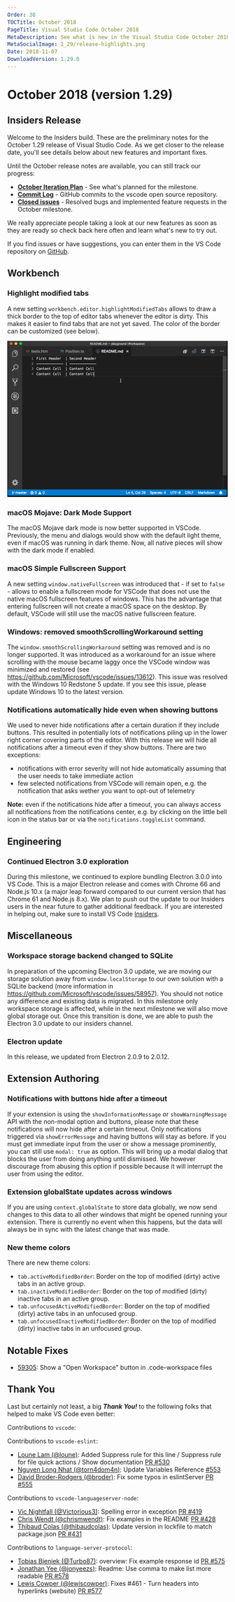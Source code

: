 ```yaml
---
Order: 38
TOCTitle: October 2018
PageTitle: Visual Studio Code October 2018
MetaDescription: See what is new in the Visual Studio Code October 2018 Release (1.29)
MetaSocialImage: 1_29/release-highlights.png
Date: 2018-11-07
DownloadVersion: 1.29.0
---
```

# October 2018 (version 1.29)

<!-- DOWNLOAD_LINKS_PLACEHOLDER -->

## Insiders Release

Welcome to the Insiders build. These are the preliminary notes for the October 1.29 release of Visual Studio Code. As we get closer to the release date, you'll see details below about new features and important fixes.

Until the October release notes are available, you can still track our progress:

* **[October Iteration Plan](https://github.com/Microsoft/vscode/issues/60106)** - See what's planned for the milestone.
* **[Commit Log](https://github.com/Microsoft/vscode/commits/master)** - GitHub commits to the vscode open source repository.
* **[Closed issues](https://github.com/Microsoft/vscode/milestone/78?closed=1)** - Resolved bugs and implemented feature requests in the October milestone.

We really appreciate people taking a look at our new features as soon as they are ready so check back here often and learn what's new to try out.

If you find issues or have suggestions, you can enter them in the VS Code repository on [GitHub](https://github.com/Microsoft/vscode/issues).

## Workbench

### Highlight modified tabs

A new setting `workbench.editor.highlightModifiedTabs` allows to draw a thick border to the top of editor tabs whenever the editor is dirty. This makes it easier to find tabs that are not yet saved. The color of the border can be customized (see below).

![Highlight modified tabs](images/1_29/highlight-modified-tabs.gif)

### macOS Mojave: Dark Mode Support

The macOS Mojave dark mode is now better supported in VSCode. Previously, the menu and dialogs would show with the default light theme, even if macOS was running in dark theme. Now, all native pieces will show with the dark mode if enabled.

### macOS Simple Fullscreen Support

A new setting `window.nativeFullscreen` was introduced that - if set to `false` - allows to enable a fullscreen mode for VSCode that does not use the native macOS fullscreen features of windows. This has the advantage that entering fullscreen will not create a macOS space on the desktop. By default, VSCode will still use the macOS native fullscreen feature.

### Windows: removed smoothScrollingWorkaround setting

The `window.smoothScrollingWorkaround` setting was removed and is no longer supported. It was introduced as a workaround for an issue where scrolling with the mouse became laggy once the VSCode window was minimized and restored (see https://github.com/Microsoft/vscode/issues/13612). This issue was resolved with the Windows 10 Redstone 5 update. If you see this issue, please update Windows 10 to the latest version.

### Notifications automatically hide even when showing buttons

We used to never hide notifications after a certain duration if they include buttons. This resulted in potentially lots of notifications piling up in the lower right corner covering parts of the editor. With this release we will hide all notifications after a timeout even if they show buttons. There are two exceptions:
* notifications with error severity will not hide automatically assuming that the user needs to take immediate action
* few selected notifications from VSCode will remain open, e.g. the notification that asks wether you want to opt-out of telemetry

**Note:** even if the notifications hide after a timeout, you can always access all notifications from the notifications center, e.g. by clicking on the little bell icon in the status bar or via the `notifications.toggleList` command.

## Engineering

### Continued Electron 3.0 exploration

During this milestone, we continued to explore bundling Electron 3.0.0 into VS Code. This is a major Electron release and comes with Chrome 66 and Node.js 10.x (a major leap forward compared to our current version that has Chrome 61 and Node.js 8.x). We plan to push out the update to our Insiders users in the near future to gather additional feedback. If you are interested in helping out, make sure to install VS Code [Insiders](https://code.visualstudio.com/insiders).

## Miscellaneous

### Workspace storage backend changed to SQLite

In preparation of the upcoming Electron 3.0 update, we are moving our storage solution away from `window.localStorage` to our own solution with a SQLite backend (more information in https://github.com/Microsoft/vscode/issues/58957). You should not notice any difference and existing data is migrated. In this milestone only workspace storage is affected, while in the next milestone we will also move global storage out. Once this transition is done, we are able to push the Electron 3.0 update to our insiders channel.

### Electron update

In this release, we updated from Electron 2.0.9 to 2.0.12.

## Extension Authoring

### Notifications with buttons hide after a timeout

If your extension is using the `showInformationMessage` or `showWarningMessage` API with the non-modal option and buttons, please note that these notifications will now hide after a certain timeout. Only notifications triggered via `showErrorMessage` and having buttons will stay as before. If you must get immediate input from the user or show a message prominently, you can still use `modal: true` as option. This will bring up a modal dialog that blocks the user from doing anything until dismissed. We however discourage from abusing this option if possible because it will interrupt the user from using the editor.

### Extension globalState updates across windows

If you are using `context.globalState` to store data globally, we now send changes to this data to all other windows that might be opened running your extension. There is currently no event when this happens, but the data will always be in sync with the latest change that was made.

### New theme colors

There are new theme colors:

* `tab.activeModifiedBorder`: Border on the top of modified (dirty) active tabs in an active group.
* `tab.inactiveModifiedBorder`: Border on the top of modified (dirty) inactive tabs in an active group.
* `tab.unfocusedActiveModifiedBorder`: Border on the top of modified (dirty) active tabs in an unfocused group.
* `tab.unfocusedInactiveModifiedBorder`: Border on the top of modified (dirty) inactive tabs in an unfocused group.

## Notable Fixes

* [59305](https://github.com/Microsoft/vscode/issues/59305): Show a "Open Workspace" button in .code-workspace files

## Thank You

Last but certainly not least, a big *__Thank You!__* to the following folks that helped to make VS Code even better:

Contributions to `vscode`:

Contributions to `vscode-eslint`:

* [Loune Lam (@loune)](https://github.com/loune): Added Suppress rule for this line / Suppress rule for file quick actions / Show documentation [PR #530](https://github.com/Microsoft/vscode-eslint/pull/530)
* [Nguyen Long Nhat (@torn4dom4n)](https://github.com/torn4dom4n): Update Variables Reference [#553](https://github.com/Microsoft/vscode-eslint/pull/553)
* [David Broder-Rodgers (@broder)](https://github.com/broder): Fix some typos in eslintServer [PR #555](https://github.com/Microsoft/vscode-eslint/pull/555)

Contributions to `vscode-languageserver-node`:

* [Vic Nightfall (@Victorious3)](https://github.com/Victorious3): Spelling error in exception [PR #419](https://github.com/Microsoft/vscode-languageserver-node/pull/419)
* [Chris Wendt (@chrismwendt)](https://github.com/chrismwendt): Fix examples in the README [PR #428](https://github.com/Microsoft/vscode-languageserver-node/pull/428)
* [Thibaud Colas (@thibaudcolas)](https://github.com/thibaudcolas): Update version in lockfile to match package.json [PR #431](https://github.com/Microsoft/vscode-languageserver-node/pull/431)

Contributions to `language-server-protocol`:

* [Tobias Bieniek (@Turbo87)](https://github.com/Turbo87): overview: Fix example response id [PR #575](https://github.com/Microsoft/language-server-protocol/pull/575)
* [Jonathan Yee (@jonyeezs)](https://github.com/jonyeezs): Readme: Use comma to make list more readable [PR #578](https://github.com/Microsoft/language-server-protocol/pull/578)
* [Lewis Cowper (@lewiscowper)](https://github.com/lewiscowper): Fixes #461 - Turn headers into hyperlinks (website) [PR #577](https://github.com/Microsoft/language-server-protocol/pull/577)

<!-- In-product release notes styles.  Do not modify without also modifying regex in gulpfile.common.js -->
<a id="scroll-to-top" role="button" aria-label="scroll to top" href="#"><span class="icon"></span></a>
<link rel="stylesheet" type="text/css" href="css/inproduct_releasenotes.css"/>
